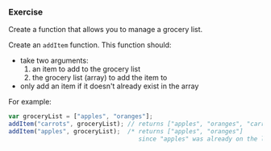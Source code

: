 <!--{ ids:[189], language:'JavaScript', type:'workshop', order: 8, name:'Get Element Index', description:'Get the index of an element' } -->

### Exercise

Create a function that allows you to manage a grocery list.

Create an `addItem` function. This function should:

  - take two arguments:
      1. an item to add to the grocery list
      2. the grocery list (array) to add the item to
  - only add an item if it doesn't already exist in the array

For example:

```js
var groceryList = ["apples", "oranges"];
addItem("carrots", groceryList); // returns ["apples", "oranges", "carrots"]
addItem("apples", groceryList);  /* returns ["apples", "oranges"]
                                    since "apples" was already on the list */
```
